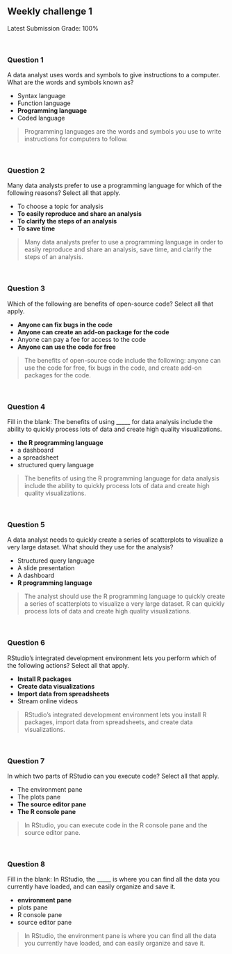 ## Weekly challenge 1

Latest Submission Grade: 100%

&nbsp;

### Question 1

A data analyst uses words and symbols to give instructions to a computer. What are the words and symbols known as? 

* Syntax language 
* Function language 
* **Programming language**
* Coded language 

> Programming languages are the words and symbols you use to write instructions for computers to follow.

&nbsp;

### Question 2

Many data analysts prefer to use a programming language for which of the following reasons? Select all that apply. 

* To choose a topic for analysis 
* **To easily reproduce and share an analysis**
* **To clarify the steps of an analysis**
* **To save time**

> Many data analysts prefer to use a programming language in order to easily reproduce and share an analysis, save time, and clarify the steps of an analysis. 

&nbsp;

### Question 3

Which of the following are benefits of open-source code? Select all that apply. 

* **Anyone can fix bugs in the code**
* **Anyone can create an add-on package for the code**
* Anyone can pay a fee for access to the code
* **Anyone can use the code for free** 

> The benefits of open-source code include the following: anyone can use the code for free, fix bugs in the code, and create add-on packages for the code. 

&nbsp;

### Question 4

Fill in the blank: The benefits of using _____ for data analysis include the ability to quickly process lots of data and create high quality visualizations.

* **the R programming language**
* a dashboard
* a spreadsheet 
* structured query language

> The benefits of using the R programming language for data analysis include the ability to quickly process lots of data and create high quality visualizations. 

&nbsp;

### Question 5

A data analyst needs to quickly create a series of scatterplots to visualize a very large dataset. What should they use for the analysis? 

* Structured query language
* A slide presentation 
* A dashboard
* **R programming language**

> The analyst should use the R programming language to quickly create a series of scatterplots to visualize a very large dataset. R can quickly process lots of data and create high quality visualizations. 

&nbsp;

### Question 6

RStudio’s integrated development environment lets you perform which of the following actions? Select all that apply. 

* **Install R packages**
* **Create data visualizations**
* **Import data from spreadsheets**
* Stream online videos 

> RStudio’s integrated development environment lets you install R packages, import data from spreadsheets, and create data visualizations. 

&nbsp;

### Question 7

In which two parts of RStudio can you execute code? Select all that apply.

* The environment pane
* The plots pane 
* **The source editor pane**
* **The R console pane**

> In RStudio, you can execute code in the R console pane and the source editor pane. 

&nbsp;

### Question 8

Fill in the blank: In RStudio, the _____ is where you can find all the data you currently have loaded, and can easily organize and save it.

* **environment pane**
* plots pane
* R console pane
* source editor pane

> In RStudio, the environment pane is where you can find all the data you currently have loaded, and can easily organize and save it.